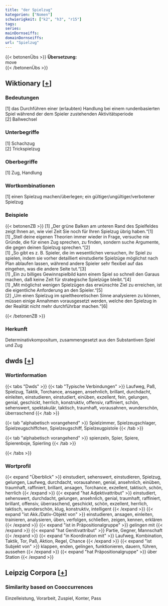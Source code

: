 ```yaml
---
title: "der Spielzug"
kategorien: ["Nomen"]
schwierigkeit: ["k2", "h3", "r15"]
tags:
series:
mainDornseiffs:
domainDornseiffs:
url: "Spielzug"
---
```


{{< betonenÜbs >}}
**Übersetzung:**  
move  
{{< /betonenÜbs >}}

## Wiktionary [[+](https://de.wiktionary.org/wiki/Spielzug)]

### Bedeutungen
[1] das Durchführen einer (erlaubten) Handlung bei einem rundenbasierten Spiel während der dem Spieler zustehenden Aktivitätsperiode  
[2] Ballwechsel  

### Unterbegriffe
[1] Schachzug  
[2] Trickspielzug  

### Oberbegriffe
[1] Zug, Handlung  

### Wortkombinationen
[1] einen Spielzug machen/überlegen; ein gültiger/ungültiger/verbotener Spielzug  

### Beispiele
{{< betonenZB >}}
[1] „Der grüne Balken am unteren Rand des Spielfeldes zeigt Ihnen an, wie viel Zeit Sie noch für Ihren Spielzug übrig haben.“[1]  
[1] „Stell deine eigenen Theorien immer wieder in Frage, versuche nie Gründe, die für einen Zug sprechen, zu finden, sondern suche Argumente, die gegen deinen Spielzug sprechen.“[2]  
[1] „So gibt es z. B. Spieler, die im wesentlichen versuchen, ihr Spiel zu spielen, indem sie vorher detailliert einstudierte Spielzüge möglichst nach Plan ablaufen lassen, während andere Spieler sehr flexibel auf das eingehen, was die andere Seite tut.“[3]  
[1] „Ein zu billiges Gewinnspielbild kann einem Spiel so schnell den Garaus machen, daß keine Zeit für strategische Spielzüge bleibt.“[4]  
[1] „Mit möglichst wenigen Spielzügen das erwünschte Ziel zu erreichen, ist die eigentliche Anforderung an den Spieler.“[5]  
[2] „Um einen Spielzug im spieltheoretischen Sinne analysieren zu können, müssen einige Annahmen vorausgesetzt werden, welche den Spielzug in der Realität nicht mehr durchführbar machen.“[6]  

{{< /betonenZB >}}
### Herkunft
Determinativkompositum, zusammengesetzt aus den Substantiven Spiel und Zug  



## dwds [[+](https://www.dwds.de/wb/Spielzug)]

### Wortinformation
{{< tabs "Dwds" >}}
{{< tab "Typische Verbindungen" >}}
Laufweg, Paß, Spielzug, Taktik, Torchance, ansagen, ansehnlich, brillant, durchdacht, einleiten, einstudieren, einstudiert, einüben, exzellent, fein, gelungen, genial, geschickt, herrlich, konstruktiv, offensiv, raffiniert, schön, sehenswert, spektakulär, taktisch, traumhaft, vorausahnen, wunderschön, überraschend
{{< /tab >}}

{{< tab "alphabetisch vorangehend" >}}
Spielzimmer, Spielzeugschlager, Spielzeugschiffchen, Spielzeugschiff, Spielzeugpistole
{{< /tab >}}

{{< tab "alphabetisch vorangehend" >}}
spienzeln, Spier, Spiere, Spierenboje, Spierling
{{< /tab >}}

{{< /tabs >}}

### Wortprofil
{{< expand "Überblick" >}} einstudiert, sehenswert, einstudieren, Spielzug, gelungen, Laufweg, durchdacht, vorausahnen, genial, ansehnlich, einüben, traumhaft, raffiniert, brillant, ansagen, Torchance, exzellent, taktisch, schön, herrlich {{< /expand >}}
{{< expand "hat Adjektivattribut" >}} einstudiert, sehenswert, durchdacht, gelungen, ansehnlich, genial, traumhaft, raffiniert, brillant, offensiv, überraschend, geschickt, schön, exzellent, herrlich, taktisch, wunderschön, klug, konstruktiv, intelligent {{< /expand >}}
{{< expand "ist Akk./Dativ-Objekt von" >}} einstudieren, ansagen, einleiten, trainieren, analysieren, üben, verfolgen, schließen, zeigen, kennen, erklären {{< /expand >}}
{{< expand "ist in Präpositionalgruppe" >}} gelingen mit {{< /expand >}}
{{< expand "hat Genitivattribut" >}} Partie, Gegner, Mannschaft {{< /expand >}}
{{< expand "in Koordination mit" >}} Laufweg, Kombination, Taktik, Tor, Paß, Aktion, Regel, Chance {{< /expand >}}
{{< expand "ist Subjekt von" >}} klappen, enden, gelingen, funktionieren, dauern, führen, aussehen {{< /expand >}}
{{< expand "hat Präpositionalgruppe" >}} über Station {{< /expand >}}

## Leipzig Corpora [[+](https://corpora.uni-leipzig.de/en/res?word=Spielzug&corpusId=deu_newscrawl-public_2018)]


### Similarity based on Cooccurrences
Einzelleistung, Vorarbeit, Zuspiel, Konter, Pass

